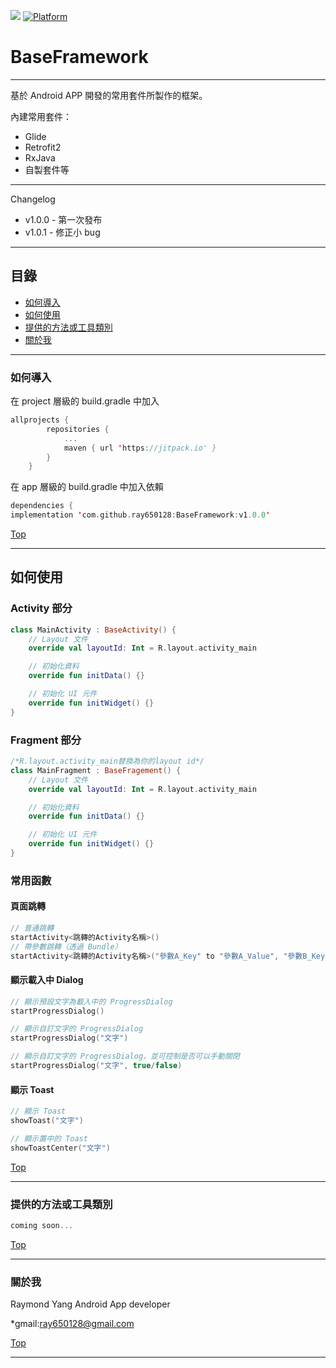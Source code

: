 [![](https://jitpack.io/v/ray650128/BaseFramework.svg)](https://jitpack.io/#ray650128/BaseFramework) [![Platform](https://img.shields.io/badge/平台-%20Android%20-brightgreen.svg)](https://github.com/ray650128)

# BaseFramework
***
基於 Android APP 開發的常用套件所製作的框架。

內建常用套件：
*  Glide
*  Retrofit2
*  RxJava
*  自製套件等

***
Changelog

* v1.0.0 - 第一次發布
* v1.0.1 - 修正小 bug

***
<a name="Index"></a>
## 目錄

* [如何導入](#Import)
* [如何使用](#Use)
* [提供的方法或工具類別](#All)
* [關於我](#About)

***

<a name="Import"></a>
### 如何導入
在 project 層級的 build.gradle 中加入
```kotlin
allprojects {
		repositories {
			...
			maven { url 'https://jitpack.io' }
		}
	}
```

在 app 層級的 build.gradle 中加入依賴
```kotlin
dependencies {
implementation 'com.github.ray650128:BaseFramework:v1.0.0'
```
[Top](#Index)
***

<a name="Use"></a>
## 如何使用

### Activity 部分

```kotlin
class MainActivity : BaseActivity() {
    // Layout 文件
    override val layoutId: Int = R.layout.activity_main

    // 初始化資料
    override fun initData() {}

    // 初始化 UI 元件
    override fun initWidget() {}
}
```

### Fragment 部分

```kotlin
/*R.layout.activity_main替換為你的layout id*/
class MainFragment : BaseFragement() {
    // Layout 文件
    override val layoutId: Int = R.layout.activity_main

    // 初始化資料
    override fun initData() {}

    // 初始化 UI 元件
    override fun initWidget() {}
}
```

### 常用函數
#### 頁面跳轉
```kotlin
// 普通跳轉
startActivity<跳轉的Activity名稱>()
// 帶參數跳轉（透過 Bundle）
startActivity<跳轉的Activity名稱>("參數A_Key" to "參數A_Value", "參數B_Key" to "參數B_Value" ...)
```
#### 顯示載入中 Dialog
```kotlin
// 顯示預設文字為載入中的 ProgressDialog
startProgressDialog()

// 顯示自訂文字的 ProgressDialog
startProgressDialog("文字")

// 顯示自訂文字的 ProgressDialog，並可控制是否可以手動關閉
startProgressDialog("文字", true/false)
```
#### 顯示 Toast
```kotlin
// 顯示 Toast
showToast("文字")

// 顯示置中的 Toast
showToastCenter("文字")
```
[Top](#Index)
***

<a name="All"></a>
### 提供的方法或工具類別
```kotlin
coming soon...
```
[Top](#Index)
***

<a name="About"></a>
### 關於我
Raymond Yang
Android App developer

*gmail:ray650128@gmail.com

[Top](#Index)
***
